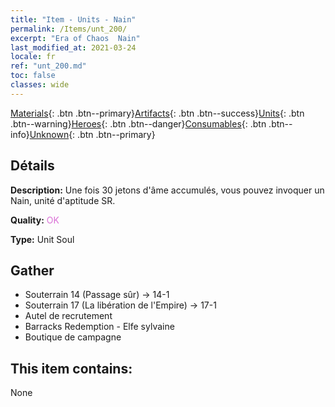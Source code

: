 ```yaml
---
title: "Item - Units - Nain"
permalink: /Items/unt_200/
excerpt: "Era of Chaos  Nain"
last_modified_at: 2021-03-24
locale: fr
ref: "unt_200.md"
toc: false
classes: wide
---
```

 [Materials](/fr/Items/){: .btn .btn--primary}[Artifacts](/fr/Items/Artifacts/){: .btn .btn--success}[Units](/fr/Items/Units/){: .btn .btn--warning}[Heroes](/fr/Items/Heroes/){: .btn .btn--danger}[Consumables](/fr/Items/Consumables/){: .btn .btn--info}[Unknown](/fr/Items/Unknown/){: .btn .btn--primary}

## Détails
 **Description:** Une fois 30 jetons d'âme accumulés, vous pouvez invoquer un Nain, unité d'aptitude SR.

 **Quality:** <span style="color: #DA70D6">OK</span>

 **Type:** Unit Soul

## Gather

*    Souterrain 14 (Passage sûr) -> 14-1 
*    Souterrain 17 (La libération de l'Empire) -> 17-1 
*    Autel de recrutement 
*    Barracks Redemption - Elfe sylvaine 
*    Boutique de campagne 

## This item contains:

  None

